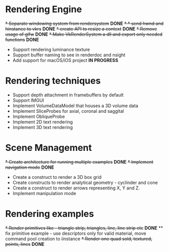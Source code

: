 # Rendering Engine
~~* Separate windowing system from rendersystem~~ **DONE**
~~* * send hwnd and hinstance to vkrs~~ **DONE**
~~* create API to resize a context~~ **DONE**
~~* Remove usage of glfw~~ **DONE**
~~* Make VkRenderSystem a dll and export only needed functions~~ **DONE**
* Support rendering luminance texture
* Support buffer naming to see in renderdoc and nsight
* Add support for macOS/iOS project **IN PROGRESS**

# Rendering techniques
* Support depth attachment in framebuffers by default
* Support IMGUI
* Implement VolumeDataModel that houses a 3D volume data
* Implement SliceProbes for axial, coronal and saggital
* Implement ObliqueProbe
* Implement 2D text rendering
* Implement 3D text rendering

# Scene Management
~~* Create architecture for running multiple examples~~ **DONE**
~~* Implement navigation mode~~ **DONE**
* Create a construct to render a 3D box grid
* Create constructs to render analytical geometry - cyclinder and cone
* Create a construct to render arrows representing X, Y and Z.
* Implement manipulation mode


# Rendering examples
~~* Render primitives like - triangle strip, triangles, line, line strip etc~~ **DONE**
** fix primitive example - use descriptors only for valid material, move command pool creation to iinstance 
~~* Render one quad sold, textured, points, lines~~ **DONE**



